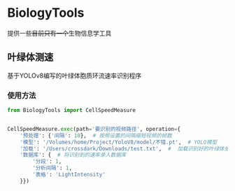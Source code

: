 # BiologyTools
提供一些~~目前只有一个~~生物信息学工具
## 叶绿体测速
基于YOLOv8编写的叶绿体胞质环流速率识别程序
### 使用方法
```python
from BiologyTools import CellSpeedMeasure


CellSpeedMeasure.exec(path='要识别的视频路径', operation={
    '预处理': {'间隔': 10},  # 按照设置的间隔缩短视频的帧数
    '模型': '/Volumes/home/Project/YoloV8/model/不错.pt',  # YOLO模型
    '加载': '/Users/crossdark/Downloads/test.txt',  #  加载识别好的叶绿体坐标数据
    '数据库': {  # 将识别到的速率录入数据库
        '分段': 1,
        '分析间隔': 1,
        '表格': 'LightIntensity'
    }})
```